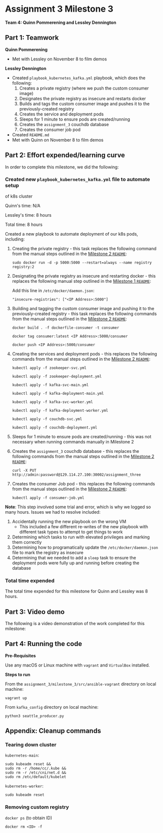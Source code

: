 # Assignment 3 Milestone 3

__Team 4: Quinn Pommerening and Lessley Dennington__

## Part 1: Teamwork

__Quinn Pommerening__
* Met with Lessley on November 8 to film demos

__Lessley Dennington__
* Created `playbook_kubernetes_kafka.yml` playbook, which does the following:
    1. Creates a private registry (where we push the custom consumer
    image)
    0. Designates the private registry as insecure and restarts docker
    0. Builds and tags the custom consumer image and pushes it to the
    previously-created registry
    0. Creates the service and deployment pods
    0. Sleeps for 1 minute to ensure pods are created/running
    0. Creates the `assignment_3` couchdb database
    0. Creates the consumer job pod
* Created `README.md`
* Met with Quinn on November 8 to film demos

## Part 2: Effort expended/learning curve

In order to complete this milestone, we did the following:

### Created new `playbook_kubernetes_kafka.yml` file to automate setup
of k8s cluster

Quinn's time: N/A

Lessley's time: 8 hours

Total time: 8 hours

Created a new playbook to automate deployment of our k8s pods, including:

1. Creating the private registry - this task replaces the following
command from the manual steps outlined in the
[Milestone 2 `README`](../milestone_2/README.md):

    `sudo docker run -d -p 5000:5000 --restart=always --name registry registry:2`

0. Designating the private registry as insecure and restarting docker -
this replaces the following manual step outlined in the
[Milestone 1 `README`](../milestone_1/README.md):

    Add this line in `/etc/docker/daemon.json`:

    `"insecure-registries": ["<IP Address>:5000"]`

0. Building and tagging the custom consumer image and pushing it
to the previously-created registry - this task replaces the following
commands from the manual steps outlined in the
    [Milestone 2 `README`](../milestone_2/README.md):

    `docker build . -f dockerfile-consumer -t consumer`

    `docker tag consumer:latest <IP Address>:5000/consumer`

    `docker push <IP Address>:5000/consumer`

0. Creating the services and deployment pods - this replaces the
following commands from the manual steps outlined in the
[Milestone 2 `README`](../milestone_2/README.md):

    `kubectl apply -f zookeeper-svc.yml`

    `kubectl apply -f zookeeper-deployment.yml`

    `kubectl apply -f kafka-svc-main.yml`

    `kubectl apply -f kafka-deployment-main.yml`

    `kubectl apply -f kafka-svc-worker.yml`

    `kubectl apply -f kafka-deployment-worker.yml`

    `kubectl apply -f couchdb-svc.yml`

    `kubectl apply -f couchdb-deployment.yml`

0. Sleeps for 1 minute to ensure pods are created/running - this was
not necessary when running commands manually in Milestone 2

0. Creates the `assignment_3` couchdb database - this replaces the
following commands from the manual steps outlined in the
[Milestone 2 `README`](../milestone_2/README.md):

    `curl -X PUT http://admin:password@129.114.27.100:30002/assignment_three`

0. Creates the consumer Job pod  - this replaces the following
commands from the manual steps outlined in the
[Milestone 2 `README`](../milestone_2/README.md):

    `kubectl apply -f consumer-job.yml`

__Note__: This step involved some trial and error, which is why we
logged so many hours. Issues we had to resolve included:

1. Accidentally running the new playbook on the wrong VM
    * This included a few different re-writes of the new playbook with
    different task types to attempt to get things to work
2. Determining which tasks to run with elevated privileges and marking
them correctly
3. Determining how to programatically update the
`/etc/docker/daemon.json` file to mark the registry as insecure
4. Determining that we needed to add a `sleep` task to ensure the
deployment pods were fully up and running before creating the database

### Total time expended

The total time expended for this milestone for Quinn and Lessley was 8
hours.

## Part 3: Video demo

The following is a video demonstration of the work completed for this
milestone:

## Part 4: Running the code

__Pre-Requisites__

Use any macOS or Linux machine with `vagrant` and `VirtualBox` installed.

__Steps to run__

From the `assignment_3/milestone_3/src/ansible-vagrant` directory on
local machine:

`vagrant up`

From `kafka_config` directory on local machine:

`python3 seattle_producer.py`

## Appendix: Cleanup commands

### Tearing down cluster

`kubernetes-main`:

```
sudo kubeadm reset &&
sudo rm -r /home/cc/.kube &&
sudo rm -r /etc/cni/net.d &&
sudo rm /etc/default/kubelet
```

`kubernetes-worker`:

`sudo kubeadm reset`

### Removing custom registry

`docker ps` (to obtain ID)

`docker rm <ID> -f`